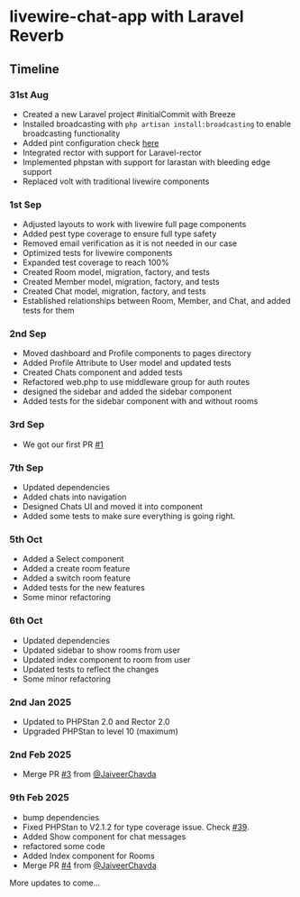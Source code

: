# livewire-chat-app with Laravel Reverb
## Timeline

### 31st Aug
- Created a new Laravel project #initialCommit with Breeze
- Installed broadcasting with `php artisan install:broadcasting` to enable broadcasting functionality
- Added pint configuration check [here](/pint.json)
- Integrated rector with support for Laravel-rector  
- Implemented phpstan with support for larastan with bleeding edge support
- Replaced volt with traditional livewire components

### 1st Sep
- Adjusted layouts to work with livewire full page components
- Added pest type coverage to ensure full type safety
- Removed email verification as it is not needed in our case
- Optimized tests for livewire components
- Expanded test coverage to reach 100%
- Created Room model, migration, factory, and tests
- Created Member model, migration, factory, and tests
- Created Chat model, migration, factory, and tests
- Established relationships between Room, Member, and Chat, and added tests for them

### 2nd Sep
- Moved dashboard and Profile components to pages directory
- Added Profile Attribute to User model and updated tests
- Created Chats component and added tests
- Refactored web.php to use middleware group for auth routes
- designed the sidebar and added the sidebar component
- Added tests for the sidebar component with and without rooms

### 3rd Sep
- We got our first PR [#1](https://github.com/MrPunyapal/livewire-chat-app/pull/1)

### 7th Sep
- Updated dependencies
- Added chats into navigation
- Designed Chats UI and moved it into component
- Added some tests to make sure everything is going right.

### 5th Oct
- Added a Select component
- Added a create room feature
- Added a switch room feature
- Added tests for the new features
- Some minor refactoring

### 6th Oct
- Updated dependencies
- Updated sidebar to show rooms from user
- Updated index component to room from user
- Updated tests to reflect the changes
- Some minor refactoring

### 2nd Jan 2025
- Updated to PHPStan 2.0 and Rector 2.0
- Upgraded PHPStan to level 10 (maximum)

### 2nd Feb 2025
- Merge PR [#3](https://github.com/MrPunyapal/livewire-chat-app/pull/3) from [@JaiveerChavda](https://github.com/JaiveerChavda)

### 9th Feb 2025
- bump dependencies
- Fixed PHPStan to V2.1.2 for type coverage issue. Check [#39](https://github.com/pestphp/pest-plugin-type-coverage/pull/39).
- Added Show component for chat messages
- refactored some code
- Added Index component for Rooms
- Merge PR [#4](https://github.com/MrPunyapal/livewire-chat-app/pull/4) from [@JaiveerChavda](https://github.com/JaiveerChavda)

More updates to come... 

